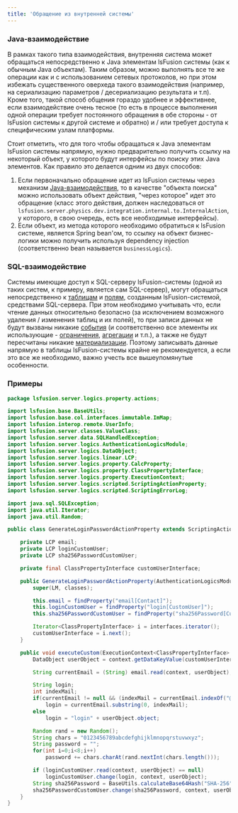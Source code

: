 ```yaml
---
title: 'Обращение из внутренней системы'
---
```


### Java-взаимодействие

В рамках такого типа взаимодействия, внутренняя система может обращаться непосредственно к Java элементам lsFusion системы (как к обычным Java объектам). Таким образом, можно выполнять все те же операции как и с использованием сетевых протоколов, но при этом избежать существенного оверхеда такого взаимодействия (например, на сериализацию параметров / десериализацию результата и т.п). Кроме того, такой способ общения гораздо удобнее и эффективнее, если взаимодействие очень тесное (то есть в процессе выполнения одной операции требует постоянного обращения в обе стороны - от lsFusion системы к другой системе и обратно) и / или требует доступа к специфическим узлам платформы.

Стоит отметить, что для того чтобы обращаться к Java элементам lsFusion системы напрямую, нужно предварительно получить ссылку на некоторый объект, у которого будут интерфейсы по поиску этих Java элементов. Как правило это делается одним из двух способов:

1.  Если первоначально обращение идет из lsFusion системы через механизм [Java-взаимодействия](Access_to_an_internal_system_INTERNAL_FORMULA_.md#javato-broken), то в качестве "объекта поиска" можно использовать объект действия, "через которое" идет это обращение (класс этого действия, должен наследоваться от `lsfusion.server.physics.dev.integration.internal.to.InternalAction`, у которого, в свою очередь, есть все необходимые интерфейсы).
2.  Если объект, из метода которого необходимо обратиться к lsFusion системе, является Spring bean'ом, то ссылку на объект бизнес-логики можно получить используя dependency injection (соответственно bean называется `businessLogics`).

### SQL-взаимодействие

Системы имеющие доступ к SQL-серверу lsFusion-системы (одной из таких систем, к примеру, является сам SQL-сервер), могут обращаться непосредственно к [таблицам](Tables.md) и [полям](Materializations.md), созданным lsFusion-системой, средствами SQL-сервера. При этом необходимо учитывать что, если чтение данных относительно безопасно (за исключением возможного удаления / изменения таблиц и их полей), то при записи данных не будут вызваны никакие [события](Events.md) (и соответственно все элементы их использующие - [ограничения](Constraints.md), [агрегации](Aggregations.md) и т.п.), а также не будут пересчитаны никакие [материализации](Materializations.md). Поэтому записывать данные напрямую в таблицы lsFusion-системы крайне не рекомендуется, а если это все же необходимо, важно учесть все вышеупомянутые особенности.

### Примеры
```java
package lsfusion.server.logics.property.actions;

import lsfusion.base.BaseUtils;
import lsfusion.base.col.interfaces.immutable.ImMap;
import lsfusion.interop.remote.UserInfo;
import lsfusion.server.classes.ValueClass;
import lsfusion.server.data.SQLHandledException;
import lsfusion.server.logics.AuthenticationLogicsModule;
import lsfusion.server.logics.DataObject;
import lsfusion.server.logics.linear.LCP;
import lsfusion.server.logics.property.CalcProperty;
import lsfusion.server.logics.property.ClassPropertyInterface;
import lsfusion.server.logics.property.ExecutionContext;
import lsfusion.server.logics.scripted.ScriptingActionProperty;
import lsfusion.server.logics.scripted.ScriptingErrorLog;

import java.sql.SQLException;
import java.util.Iterator;
import java.util.Random;

public class GenerateLoginPasswordActionProperty extends ScriptingActionProperty {

    private LCP email;
    private LCP loginCustomUser;
    private LCP sha256PasswordCustomUser;

    private final ClassPropertyInterface customUserInterface;

    public GenerateLoginPasswordActionProperty(AuthenticationLogicsModule LM, ValueClass... classes) throws ScriptingErrorLog.SemanticErrorException {
        super(LM, classes);

        this.email = findProperty("email[Contact]");
        this.loginCustomUser = findProperty("login[CustomUser]");
        this.sha256PasswordCustomUser = findProperty("sha256Password[CustomUser]");

        Iterator<ClassPropertyInterface> i = interfaces.iterator();
        customUserInterface = i.next();
    }

    public void executeCustom(ExecutionContext<ClassPropertyInterface> context) throws SQLException, SQLHandledException {
        DataObject userObject = context.getDataKeyValue(customUserInterface);

        String currentEmail = (String) email.read(context, userObject);

        String login;
        int indexMail;
        if(currentEmail != null && (indexMail = currentEmail.indexOf("@"))>=0)
            login = currentEmail.substring(0, indexMail);
        else
            login = "login" + userObject.object;

        Random rand = new Random();
        String chars = "0123456789abcdefghijklmnopqrstuvwxyz";
        String password = "";
        for(int i=0;i<8;i++)
            password += chars.charAt(rand.nextInt(chars.length()));

        if (loginCustomUser.read(context, userObject) == null)
            loginCustomUser.change(login, context, userObject);
        String sha256Password = BaseUtils.calculateBase64Hash("SHA-256", password, UserInfo.salt);
        sha256PasswordCustomUser.change(sha256Password, context, userObject);
    }
}
```
